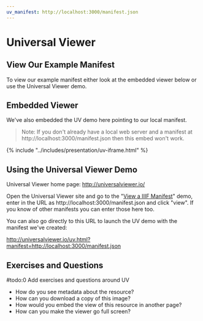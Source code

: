 ```yaml
---
uv_manifest: http://localhost:3000/manifest.json
---
```


# Universal Viewer

## View Our Example Manifest

To view our example manifest either look at the embedded viewer below or use the Universal Viewer demo.

## Embedded Viewer

We've also embedded the UV demo here pointing to our local manifest.

> Note: If you don't already have a local web server and a manifest at http://localhost:3000/manifest.json then this embed won't work.

{% include "../includes/presentation/uv-iframe.html" %}

<!-- #todo:0 Consider adding either an image with what UV ought to look like at this point or include another embed that points to the manifest we've created served up from this gitbook. -->

## Using the Universal Viewer Demo

Universal Viewer home page: http://universalviewer.io/

Open the Universal Viewer site and go to the "[View a IIIF Manifest](http://universalviewer.io/#view)" demo, enter in the URL as http://localhost:3000/manifest.json and click "view". If you know of other manifests you can enter those here too.

You can also go directly to this URL to launch the UV demo with the manifest we've created:

http://universalviewer.io/uv.html?manifest=http://localhost:3000/manifest.json

## Exercises and Questions

#todo:0 Add exercises and questions around UV

- How do you see metadata about the resource?
- How can you download a copy of this image?
- How would you embed the view of this resource in another page?
- How can you make the viewer go full screen?
